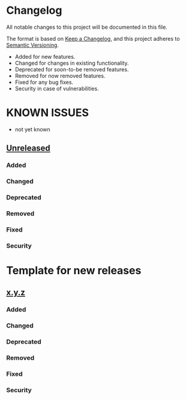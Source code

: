 # Changelog

All notable changes to this project will be documented in this file.

The format is based on [Keep a Changelog](https://keepachangelog.com/en/1.0.0/),
and this project adheres to [Semantic Versioning](https://semver.org/spec/v2.0.0.html).

* Added for new features.
* Changed for changes in existing functionality.
* Deprecated for soon-to-be removed features.
* Removed for now removed features.
* Fixed for any bug fixes.
* Security in case of vulnerabilities.

# KNOWN ISSUES
* not yet known

## [Unreleased](https://github.com/zjedi/hugo-scroll/compare/v1.0.0...HEAD)

### Added
### Changed
### Deprecated
### Removed
### Fixed
### Security



# Template for new releases
## [x.y.z](https://github.com/zjedi/hugo-scroll/compare/v1.0.0...vx.y.z)

### Added
### Changed
### Deprecated
### Removed
### Fixed
### Security
